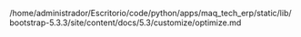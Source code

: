 /home/administrador/Escritorio/code/python/apps/maq_tech_erp/static/lib/bootstrap-5.3.3/site/content/docs/5.3/customize/optimize.md